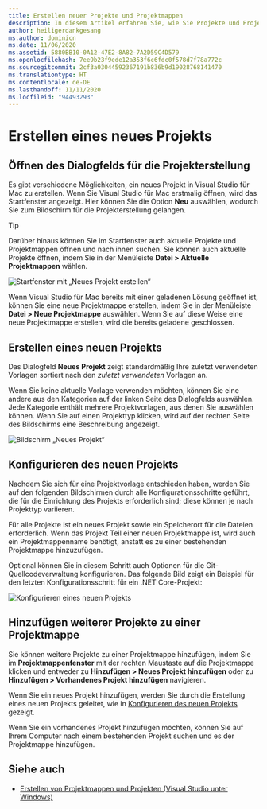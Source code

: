 ```yaml
---
title: Erstellen neuer Projekte und Projektmappen
description: In diesem Artikel erfahren Sie, wie Sie Projekte und Projektmappen in Visual Studio für Mac erstellen können.
author: heiligerdankgesang
ms.author: dominicn
ms.date: 11/06/2020
ms.assetid: 5880BB10-0A12-47E2-8A82-7A2D59C4D579
ms.openlocfilehash: 7ee9b23f9ede12a353f6c6fdc0f578d7f78a772c
ms.sourcegitcommit: 2cf3a03044592367191b836b9d19028768141470
ms.translationtype: HT
ms.contentlocale: de-DE
ms.lasthandoff: 11/11/2020
ms.locfileid: "94493293"
---
```

# <a name="create-a-new-project"></a>Erstellen eines neues Projekts

## <a name="opening-the-project-creation-dialog"></a>Öffnen des Dialogfelds für die Projekterstellung

Es gibt verschiedene Möglichkeiten, ein neues Projekt in Visual Studio für Mac zu erstellen. Wenn Sie Visual Studio für Mac erstmalig öffnen, wird das Startfenster angezeigt. Hier können Sie die Option **Neu** auswählen, wodurch Sie zum Bildschirm für die Projekterstellung gelangen.

> [!TIP]
> Darüber hinaus können Sie im Startfenster auch aktuelle Projekte und Projektmappen öffnen und nach ihnen suchen. Sie können auch aktuelle Projekte öffnen, indem Sie in der Menüleiste **Datei > Aktuelle Projektmappen** wählen.

![Startfenster mit „Neues Projekt erstellen“](media/first-run-project.png)

Wenn Visual Studio für Mac bereits mit einer geladenen Lösung geöffnet ist, können Sie eine neue Projektmappe erstellen, indem Sie in der Menüleiste **Datei > Neue Projektmappe** auswählen. Wenn Sie auf diese Weise eine neue Projektmappe erstellen, wird die bereits geladene geschlossen.

## <a name="creating-a-new-project"></a>Erstellen eines neuen Projekts

Das Dialogfeld **Neues Projekt** zeigt standardmäßig Ihre zuletzt verwendeten Vorlagen sortiert nach den *zuletzt verwendeten* Vorlagen an.

Wenn Sie keine aktuelle Vorlage verwenden möchten, können Sie eine andere aus den Kategorien auf der linken Seite des Dialogfelds auswählen. Jede Kategorie enthält mehrere Projektvorlagen, aus denen Sie auswählen können. Wenn Sie auf einen Projekttyp klicken, wird auf der rechten Seite des Bildschirms eine Beschreibung angezeigt.

![Bildschirm „Neues Projekt“](media/project-creation-screen.png)

## <a name="configuring-your-new-project"></a>Konfigurieren des neuen Projekts

Nachdem Sie sich für eine Projektvorlage entschieden haben, werden Sie auf den folgenden Bildschirmen durch alle Konfigurationsschritte geführt, die für die Einrichtung des Projekts erforderlich sind; diese können je nach Projekttyp variieren.

Für alle Projekte ist ein neues Projekt sowie ein Speicherort für die Dateien erforderlich. Wenn das Projekt Teil einer neuen Projektmappe ist, wird auch ein Projektmappenname benötigt, anstatt es zu einer bestehenden Projektmappe hinzuzufügen.

Optional können Sie in diesem Schritt auch Optionen für die Git-Quellcodeverwaltung konfigurieren. Das folgende Bild zeigt ein Beispiel für den letzten Konfigurationsschritt für ein .NET Core-Projekt:

![Konfigurieren eines neuen Projekts](media/configure-new-project.png)

## <a name="adding-additional-projects-to-a-solution"></a>Hinzufügen weiterer Projekte zu einer Projektmappe

Sie können weitere Projekte zu einer Projektmappe hinzufügen, indem Sie im **Projektmappenfenster** mit der rechten Maustaste auf die Projektmappe klicken und entweder zu **Hinzufügen > Neues Projekt hinzufügen** oder zu **Hinzufügen > Vorhandenes Projekt hinzufügen** navigieren.

Wenn Sie ein neues Projekt hinzufügen, werden Sie durch die Erstellung eines neuen Projekts geleitet, wie in [Konfigurieren des neuen Projekts](#configuring-your-new-project) gezeigt.

Wenn Sie ein vorhandenes Projekt hinzufügen möchten, können Sie auf Ihrem Computer nach einem bestehenden Projekt suchen und es der Projektmappe hinzufügen.

## <a name="see-also"></a>Siehe auch

- [Erstellen von Projektmappen und Projekten (Visual Studio unter Windows)](/visualstudio/ide/creating-solutions-and-projects)
